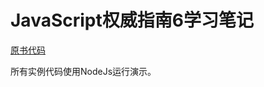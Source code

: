 # JavaScript权威指南6学习笔记

[原书代码](https://resources.oreilly.com/examples/9780596805531/)

所有实例代码使用NodeJs运行演示。